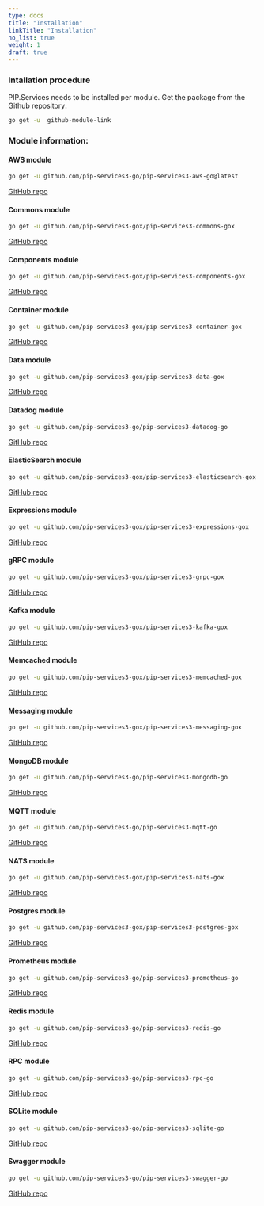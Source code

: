 ```yaml
---
type: docs
title: "Installation"
linkTitle: "Installation" 
no_list: true
weight: 1
draft: true
---
```


### Intallation procedure

PIP.Services needs to be installed per module. Get the package from the Github repository:

```bash
go get -u  github-module-link
```


### Module information:


#### AWS module

```bash
go get -u github.com/pip-services3-go/pip-services3-aws-go@latest
```
[GitHub repo](https://github.com/pip-services3-go/pip-services3-aws-go)

#### Commons module

```bash
go get -u github.com/pip-services3-gox/pip-services3-commons-gox
```
[GitHub repo](https://github.com/pip-services3-gox/pip-services3-commons-gox)

#### Components module 
```bash
go get -u github.com/pip-services3-gox/pip-services3-components-gox
```
[GitHub repo](https://github.com/pip-services3-gox/pip-services3-components-gox)

#### Container module
```bash
go get -u github.com/pip-services3-gox/pip-services3-container-gox
```
[GitHub repo](https://github.com/pip-services3-gox/pip-services3-container-gox)

#### Data module
```bash
go get -u github.com/pip-services3-gox/pip-services3-data-gox
```
[GitHub repo](https://github.com/pip-services3-gox/pip-services3-data-gox)

#### Datadog module
```bash
go get -u github.com/pip-services3-go/pip-services3-datadog-go
```
[GitHub repo](https://github.com/pip-services3-go/pip-services3-datadog-go)

#### ElasticSearch module
```bash
go get -u github.com/pip-services3-gox/pip-services3-elasticsearch-gox
```
[GitHub repo](https://github.com/pip-services3-gox/pip-services3-elasticsearch-gox)

#### Expressions module
```bash
go get -u github.com/pip-services3-gox/pip-services3-expressions-gox
```
[GitHub repo](https://github.com/pip-services3-gox/pip-services3-expressions-gox)

#### gRPC module
```bash
go get -u github.com/pip-services3-gox/pip-services3-grpc-gox
```
[GitHub repo](https://github.com/pip-services3-gox/pip-services3-grpc-gox)

#### Kafka module
```bash
go get -u github.com/pip-services3-gox/pip-services3-kafka-gox
```
[GitHub repo](https://github.com/pip-services3-gox/pip-services3-kafka-gox)

#### Memcached module
```bash
go get -u github.com/pip-services3-gox/pip-services3-memcached-gox
```
[GitHub repo](https://github.com/pip-services3-gox/pip-services3-memcached-gox)

#### Messaging module
```bash
go get -u github.com/pip-services3-gox/pip-services3-messaging-gox
```
[GitHub repo](https://github.com/pip-services3-gox/pip-services3-messaging-gox)

#### MongoDB module
```bash
go get -u github.com/pip-services3-go/pip-services3-mongodb-go
```
[GitHub repo](https://github.com/pip-services3-go/pip-services3-mongodb-go)

#### MQTT module
```bash
go get -u github.com/pip-services3-go/pip-services3-mqtt-go
```
[GitHub repo](https://github.com/pip-services3-go/pip-services3-mqtt-go)

#### NATS module
```bash
go get -u github.com/pip-services3-gox/pip-services3-nats-gox
```
[GitHub repo](https://github.com/pip-services3-gox/pip-services3-nats-gox)

#### Postgres module
```bash
go get -u github.com/pip-services3-gox/pip-services3-postgres-gox
```
[GitHub repo](https://github.com/pip-services3-gox/pip-services3-postgres-gox)

#### Prometheus module
```bash
go get -u github.com/pip-services3-go/pip-services3-prometheus-go
```
[GitHub repo](https://github.com/pip-services3-go/pip-services3-prometheus-go)

#### Redis module
```bash
go get -u github.com/pip-services3-go/pip-services3-redis-go
```
[GitHub repo](https://github.com/pip-services3-go/pip-services3-redis-go)

#### RPC module
```bash
go get -u github.com/pip-services3-go/pip-services3-rpc-go
```
[GitHub repo](https://github.com/pip-services3-go/pip-services3-rpc-go)

#### SQLite module
```bash
go get -u github.com/pip-services3-go/pip-services3-sqlite-go
```
[GitHub repo](https://github.com/pip-services3-go/pip-services3-sqlite-go)


#### Swagger module
```bash
go get -u github.com/pip-services3-go/pip-services3-swagger-go
```
[GitHub repo](https://github.com/pip-services3-go/pip-services3-swagger-go)
